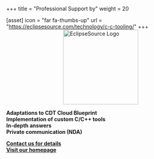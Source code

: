 +++
title = "Professional Support by"
weight = 20

[asset]
  icon = "far fa-thumbs-up"
  url = "https://eclipsesource.com/technology/c-c-tooling/"
+++
<a href="https://eclipsesource.com/technology/c-c-tooling/">
<img src="../images/eslogo.png" alt="EclipseSource Logo" width="200" style="display: block; margin: auto;" /></a>

**Adaptations to CDT Cloud Blueprint**\
**Implementation of custom C/C++ tools**\
**In-depth answers**\
**Private communication (NDA)**


**[Contact us for details](mailto:info@eclipsesource.com)**\
**[Visit our homepage](https://eclipsesource.com/technology/c-c-tooling/)**
